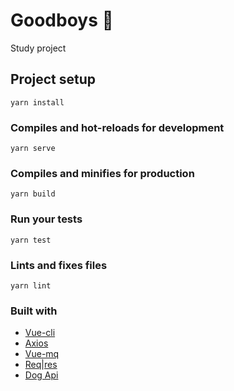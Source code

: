 # Goodboys 🐶

Study project

## Project setup
```
yarn install
```

### Compiles and hot-reloads for development
```
yarn serve
```

### Compiles and minifies for production
```
yarn build
```

### Run your tests
```
yarn test
```

### Lints and fixes files
```
yarn lint
```

### Built with
* [Vue-cli](https://cli.vuejs.org/)
* [Axios](https://github.com/axios/axios)
* [Vue-mq](https://github.com/AlexandreBonaventure/vue-mq)
* [Req|res](https://reqres.in/)
* [Dog Api](https://dog.ceo/dog-api/)
